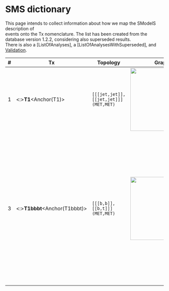                                                                                                                                                                                             
# SMS dictionary                                                                              
This page intends to collect information about how we map the SModelS description of          
events onto the Tx nomenclature. The list has been created from the database version 1.2.2, considering also superseded results.                                                            
                                                                                              There is also a [ListOfAnalyses], a [ListOfAnalysesWithSuperseded], and [Validation](Validation).    
                                                                                              
| **#** | **Tx** | **Topology** | **Graph** | **Appears in** |
| ----- | ------ | ------------ | --------- | -------------- |                                                                       
|1|<:>**T1**<Anchor(T1)>|`[[[jet,jet]],[[jet,jet]]]`<BR>`(MET,MET)`|<img src="http://www.hephy.at/user/wwaltenberger/feyn/straight/T1.png" width="200">|<25%>[many (17)](ListOfAnalyses)|   |2|<:>**T1bbbb**<Anchor(T1bbbb)>|`[[[b,b]],[[b,b]]]`<BR>`(MET,MET)`|<img src="http://www.hephy.at/user/wwaltenberger/feyn/straight/T1bbbb.png" width="200">|[many (24)](ListOfAnalyses)|    
|3|<:>**T1bbbt**<Anchor(T1bbbt)>|`[[[b,b]],[[b,t]]]`<BR>`(MET,MET)`|<img src="http://www.hephy.at/user/wwaltenberger/feyn/straight/T1bbbt.png" width="200">|[ATLAS-CONF-2013-024](ListOfAnalyses#ATLAS-CONF-2013-024)<BR>[ATLAS-CONF-2013-037](ListOfAnalyses#ATLAS-CONF-2013-037)<BR>[ATLAS-CONF-2013-047](ListOfAnalyses#ATLAS-CONF-2013-047)<BR>[ATLAS-CONF-2013-053](ListOfAnalyses#ATLAS-CONF-2013-053)<BR>[ATLAS-CONF-2013-054](ListOfAnalyses#ATLAS-CONF-2013-054)<BR>[ATLAS-CONF-2013-061](ListOfAnalyses#ATLAS-CONF-2013-061)<BR>[ATLAS-CONF-2013-062](ListOfAnalyses#ATLAS-CONF-2013-062)<BR>[ATLAS-CONF-2013-093](ListOfAnalyses#ATLAS-CONF-2013-093)|    
